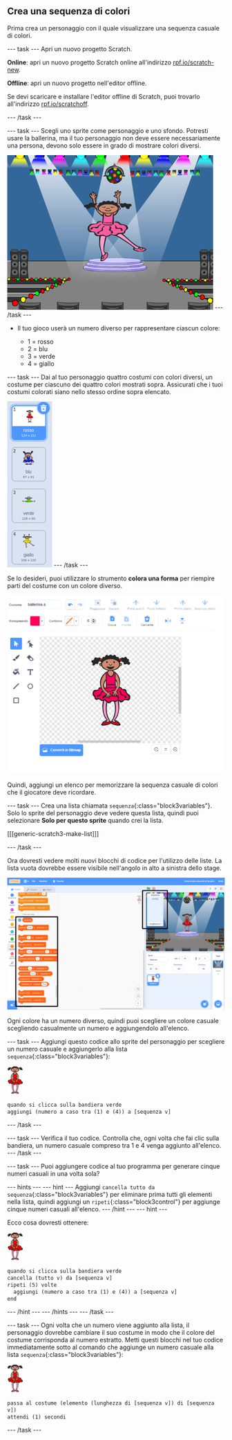 ## Crea una sequenza di colori

Prima crea un personaggio con il quale visualizzare una sequenza casuale di colori.

\--- task \--- Apri un nuovo progetto Scratch.

**Online**: apri un nuovo progetto Scratch online all'indirizzo [rpf.io/scratch-new](https://rpf.io/scratchon).

**Offline**: apri un nuovo progetto nell'editor offline.

Se devi scaricare e installare l'editor offline di Scratch, puoi trovarlo all'indirizzo [rpf.io/scratchoff](https://rpf.io/scratchoff).

\--- /task \---

\--- task \--- Scegli uno sprite come personaggio e uno sfondo. Potresti usare la ballerina, ma il tuo personaggio non deve essere necessariamente una persona, devono solo essere in grado di mostrare colori diversi.

![schermata](images/colour-sprite.png) \--- /task \---

+ Il tuo gioco userà un numero diverso per rappresentare ciascun colore:
    
    + 1 = rosso
    + 2 = blu
    + 3 = verde
    + 4 = giallo

\--- task \--- Dai al tuo personaggio quattro costumi con colori diversi, un costume per ciascuno dei quattro colori mostrati sopra. Assicurati che i tuoi costumi colorati siano nello stesso ordine sopra elencato.

![schermata](images/colour-costume.png) \--- /task \---

Se lo desideri, puoi utilizzare lo strumento **colora una forma** per riempire parti del costume con un colore diverso.

![colora-una-forma](images/color-a-shape.png)

Quindi, aggiungi un elenco per memorizzare la sequenza casuale di colori che il giocatore deve ricordare.

\--- task \--- Crea una lista chiamata `sequenza`{:class="block3variables"}. Solo lo sprite del personaggio deve vedere questa lista, quindi puoi selezionare **Solo per questo sprite** quando crei la lista.

[[[generic-scratch3-make-list]]]

\--- /task \---

Ora dovresti vedere molti nuovi blocchi di codice per l'utilizzo delle liste. La lista vuota dovrebbe essere visibile nell'angolo in alto a sinistra dello stage.

![schermata](images/colour-list-blocks-annotated.png)

Ogni colore ha un numero diverso, quindi puoi scegliere un colore casuale scegliendo casualmente un numero e aggiungendolo all'elenco.

\--- task \--- Aggiungi questo codice allo sprite del personaggio per scegliere un numero casuale e aggiungerlo alla lista `sequenza`{:class="block3variables"}:

![ballerina](images/ballerina.png)

```blocks3
quando si clicca sulla bandiera verde
aggiungi (numero a caso tra (1) e (4)) a [sequenza v]
```

\--- /task \---

\--- task \--- Verifica il tuo codice. Controlla che, ogni volta che fai clic sulla bandiera, un numero casuale compreso tra 1 e 4 venga aggiunto all'elenco. \--- /task \---

\--- task \--- Puoi aggiungere codice al tuo programma per generare cinque numeri casuali in una volta sola?

\--- hints \--- \--- hint \--- Aggiungi `cancella tutto da sequenza`{:class="block3variables"} per eliminare prima tutti gli elementi nella lista, quindi aggiungi un `ripeti`{:class="block3control"} per aggiunge cinque numeri casuali all'elenco. \--- /hint \--- \--- hint \---

Ecco cosa dovresti ottenere:

![ballerina](images/ballerina.png)

```blocks3
quando si clicca sulla bandiera verde
cancella (tutto v) da [sequenza v]
ripeti (5) volte 
  aggiungi (numero a caso tra (1) e (4)) a [sequenza v]
end
```

\--- /hint \--- \--- /hints \--- \--- /task \---

\--- task \--- Ogni volta che un numero viene aggiunto alla lista, il personaggio dovrebbe cambiare il suo costume in modo che il colore del costume corrisponda al numero estratto. Metti questi blocchi nel tuo codice immediatamente sotto al comando che aggiunge un numero casuale alla lista `sequenza`{:class="block3variables"}:

![ballerina](images/ballerina.png)

```blocks3
passa al costume (elemento (lunghezza di [sequenza v]) di [sequenza v])
attendi (1) secondi
```

\--- /task \---